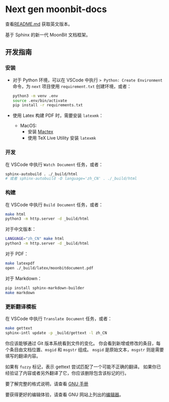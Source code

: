 # Next gen moonbit-docs

查看[README.md](./README.md) 获取英文版本。

基于 Sphinx 的新一代 MoonBit 文档框架。

## 开发指南

### 安装

- 对于 Python 环境，可以在 VSCode 中执行 `> Python: Create Environment` 命令，为 `next` 项目使用 `requirement.txt` 创建环境，或者：

  ```bash
  python3 -m venv .env
  source .env/bin/activate
  pip install -r requirements.txt
  ```

- 使用 Latex 构建 PDF 时，需要安装 `latexmk`：
  - MacOS:
    - 安装 [Mactex](https://www.tug.org/mactex/)
    - 使用 TeX Live Utility 安装 `latexmk`

### 开发

在 VSCode 中执行 `Watch Document` 任务，或者：

```bash
sphinx-autobuild . ./_build/html
# 或者 sphinx-autobuild -D language='zh_CN' . ./_build/html
```

### 构建

在 VSCode 中执行 `Build Document` 任务，或者：

```bash
make html
python3 -m http.server -d _build/html
```

对于中文版本：

```bash
LANGUAGE="zh_CN" make html
python3 -m http.server -d _build/html
```

对于 PDF：

```bash
make latexpdf
open ./_build/latex/moonbitdocument.pdf
```

对于 Markdown：

```bash
pip install sphinx-markdown-builder
make markdown
```

### 更新翻译模板

在 VSCode 中执行 `Translate Document` 任务，或者：

```bash
make gettext
sphinx-intl update -p _build/gettext -l zh_CN
```

你应该能够通过 Git 版本系统看到文件的变化。
你会看到新增或修改的条目，每个条目由文档位置、`msgid` 和 `msgstr` 组成。
`msgid` 是原始文本，`msgstr` 则是需要填写的翻译内容。

如果有 `fuzzy` 标记，表示 gettext 尝试匹配了一个可能不正确的翻译。
如果你已经验证了内容或者另外翻译了它，你应该删除包含该标记的行。

要了解完整的格式说明，请查看 [GNU 手册](https://www.gnu.org/software/gettext/manual/html_node/PO-Files.html)

要获得更好的编辑体验，请查看 GNU 网站上列出的[编辑器](https://www.gnu.org/software/gettext/manual/html_node/Editing.html)。